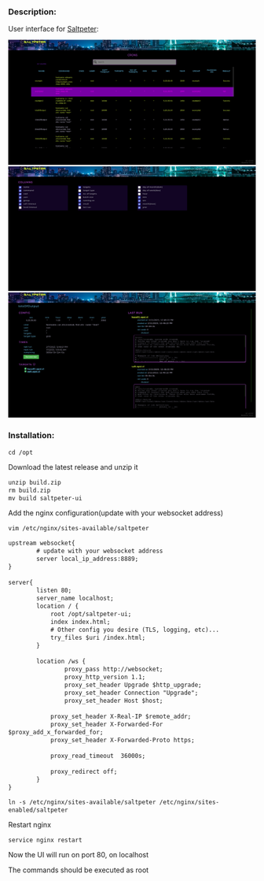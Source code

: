 ### Description:

User interface for [Saltpeter](https://github.com/syscollective/saltpeter):

<img src="screenshots/Screenshot from 2023-02-13 09-46-12.png" width="800" >
<img src="screenshots/Screenshot from 2023-02-13 09-49-47.png" width="800" >
<img src="screenshots/Screenshot from 2023-02-13 09-48-01.png" width="800" >

### Installation:
```
cd /opt
```

Download the latest release and unzip it
```
unzip build.zip
rm build.zip
mv build saltpeter-ui
```

Add the nginx configuration(update with your websocket address)
```
vim /etc/nginx/sites-available/saltpeter
```
```
upstream websocket{
        # update with your websocket address
        server local_ip_address:8889;
}

server{
        listen 80;
        server_name localhost;
        location / {
            root /opt/saltpeter-ui;
            index index.html;
            # Other config you desire (TLS, logging, etc)...
            try_files $uri /index.html;
        }

        location /ws {
                proxy_pass http://websocket;
                proxy_http_version 1.1;
                proxy_set_header Upgrade $http_upgrade;
                proxy_set_header Connection "Upgrade";
                proxy_set_header Host $host;

    		proxy_set_header X-Real-IP $remote_addr;
    		proxy_set_header X-Forwarded-For $proxy_add_x_forwarded_for;
    		proxy_set_header X-Forwarded-Proto https;

    		proxy_read_timeout  36000s;

    		proxy_redirect off;
        }
}
```
```
ln -s /etc/nginx/sites-available/saltpeter /etc/nginx/sites-enabled/saltpeter
```
Restart nginx
```
service nginx restart
```

Now the UI will run on port 80, on localhost

The commands should be executed as root